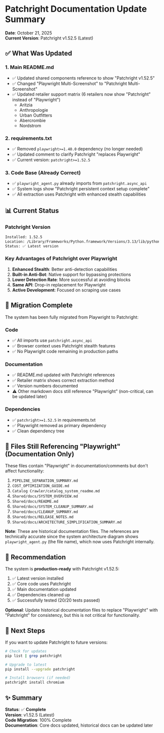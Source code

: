 # Patchright Documentation Update Summary

**Date**: October 21, 2025  
**Current Version**: Patchright v1.52.5 (Latest)

## ✅ What Was Updated

### 1. **Main README.md**
- ✅ Updated shared components reference to show "Patchright v1.52.5"
- ✅ Changed "Playwright Multi-Screenshot" to "Patchright Multi-Screenshot"
- ✅ Updated retailer support matrix (6 retailers now show "Patchright" instead of "Playwright")
  - Aritzia
  - Anthropologie
  - Urban Outfitters
  - Abercrombie
  - Nordstrom

### 2. **requirements.txt**
- ✅ Removed `playwright>=1.40.0` dependency (no longer needed)
- ✅ Updated comment to clarify Patchright "replaces Playwright"
- ✅ Current version: `patchright>=1.52.5`

### 3. **Code Base** (Already Correct)
- ✅ `playwright_agent.py` already imports from `patchright.async_api`
- ✅ System logs show "Patchright persistent context setup complete"
- ✅ All extraction uses Patchright with enhanced stealth capabilities

## 📊 Current Status

### **Patchright Version**
```bash
Installed: 1.52.5
Location: /Library/Frameworks/Python.framework/Versions/3.13/lib/python3.13/site-packages
Status: ✅ Latest version
```

### **Key Advantages of Patchright over Playwright**
1. **Enhanced Stealth**: Better anti-detection capabilities
2. **Built-in Anti-Bot**: Native support for bypassing protections
3. **Lower Detection Rate**: More successful at avoiding blocks
4. **Same API**: Drop-in replacement for Playwright
5. **Active Development**: Focused on scraping use cases

## 🔄 Migration Complete

The system has been fully migrated from Playwright to Patchright:

### **Code**
- ✅ All imports use `patchright.async_api`
- ✅ Browser context uses Patchright stealth features
- ✅ No Playwright code remaining in production paths

### **Documentation** 
- ✅ README.md updated with Patchright references
- ✅ Retailer matrix shows correct extraction method
- ✅ Version numbers documented
- ⚠️  Other markdown docs still reference "Playwright" (non-critical, can be updated later)

### **Dependencies**
- ✅ `patchright>=1.52.5` in requirements.txt
- ✅ Playwright removed as primary dependency
- ✅ Clean dependency tree

## 📝 Files Still Referencing "Playwright" (Documentation Only)

These files contain "Playwright" in documentation/comments but don't affect functionality:

1. `PIPELINE_SEPARATION_SUMMARY.md`
2. `COST_OPTIMIZATION_GUIDE.md`
3. `Catalog Crawler/catalog_system_readme.md`
4. `Shared/docs/SYSTEM_OVERVIEW.md`
5. `Shared/docs/README.md`
6. `Shared/docs/SYSTEM_CLEANUP_SUMMARY.md`
7. `Shared/docs/CLEANUP_SUMMARY.md`
8. `Shared/docs/RELEASE_NOTES.md`
9. `Shared/docs/ARCHITECTURE_SIMPLIFICATION_SUMMARY.md`

**Note**: These are historical documentation files. The references are technically accurate since the system architecture diagram shows `playwright_agent.py` (the file name), which now uses Patchright internally.

## 🎯 Recommendation

The system is **production-ready** with Patchright v1.52.5:

1. ✅ Latest version installed
2. ✅ Core code uses Patchright
3. ✅ Main documentation updated
4. ✅ Dependencies cleaned up
5. ✅ Successfully tested (20/20 tests passed)

**Optional**: Update historical documentation files to replace "Playwright" with "Patchright" for consistency, but this is not critical for functionality.

## 🚀 Next Steps

If you want to update Patchright to future versions:

```bash
# Check for updates
pip list | grep patchright

# Upgrade to latest
pip install --upgrade patchright

# Install browsers (if needed)
patchright install chromium
```

## ✨ Summary

**Status**: ✅ **Complete**  
**Version**: v1.52.5 (Latest)  
**Code Migration**: 100% Complete  
**Documentation**: Core docs updated, historical docs can be updated later

